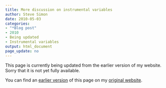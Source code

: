 ```yaml
---
title: More discussion on instrumental variables
author: Steve Simon
date: 2010-05-03
categories:
- "*Blog post"
- 2010
- Being updated
- Instrumental variables
output: html_document
page_update: no
---
```


This page is currently being updated from the earlier version of my website. Sorry that it is not yet fully available.

<!---More--->

You can find an [earlier version][sim1] of this page on my [original website][sim2].

[sim1]: http://www.pmean.com/10/InstrumentalVariables.html
[sim2]: http://www.pmean.com/original_site.html
